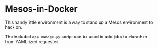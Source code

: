 # Mesos-in-Docker

This handy little environment is a way to stand up a Mesos environment to hack
on.

The included `app-manage.py` script can be used to add jobs to Marathon from
YAML-ized requested.
